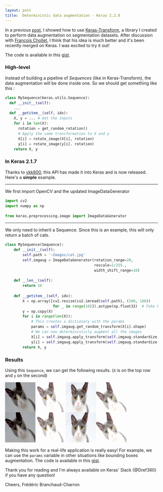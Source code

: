```yaml
---
layout: post
title:  Deterministic data augmentation - Keras 2.2.0
---
```


In a previous [post](/full-segmentation), I showed how to use [Keras-Transform](https://github.com/Dref360/keras-transform), a library I created to perform data augmentation on segmentation datasets. After discussion with [Francois Chollet](https://github.com/fchollet), I think that his idea is much better and it's been recently merged on Keras. I was excited to try it out!

The code is available in this [gist](https://gist.github.com/Dref360/d4eafccdd1c9d6e87764c43da50ffb19).

### High-level

Instead of building a pipeline of *Sequences* (like in Keras-Transform), the data augmentation will be done inside one. So we should get something like this :

```python
class MySequence(keras.utils.Sequence):
  def __init__(self):
    ...
  def __getitem__(self, idx):
    X, y = ... # Get the inputs
    for i in len(X):
      rotation = get_random_rotation()
      # Apply the same transformation to X and y
      X[i] = rotate_image(X[i], rotation)
      y[i] = rotate_image(y[i]. rotation)
    return X, y
```


### In Keras 2.1.7

Thanks to [vkk800](https://github.com/vkk800), this API has made it into Keras and is now released. Here's a **simple** example.

---
We first import OpenCV and the updated ImageDataGenerator
```python
import cv2
import numpy as np

from keras.preprocessing.image import ImageDataGenerator
```
---

We only need to inherit a Sequence. Since this is an example, this will only return a batch of cats.

```python
class MySequence(Sequence):
    def __init__(self):
        self.path = '~Images/cat.jpg'
        self.imgaug = ImageDataGenerator(rotation_range=20,
                                         rescale=1/255.,
                                         width_shift_range=10)

    def __len__(self):
        return 10

    def __getitem__(self, idx):
        X = np.array([cv2.resize(cv2.imread(self.path), (100, 100))
                      for _ in range(10)]).astype(np.float32)  # Fake batch of cats
        y = np.copy(X)
        for i in range(len(X)):
            # This creates a dictionary with the params
            params = self.imgaug.get_random_transform(X[i].shape)
            # We can now deterministicly augment all the images
            X[i] = self.imgaug.apply_transform(self.imgaug.standardize(X[i]), params)
            y[i] = self.imgaug.apply_transform(self.imgaug.standardize(y[i]), params)
        return X, y
```

### Results

Using this `Sequence`, we can get the following results. (`X` is on the top row and `y` on the second)

![](/images/cat_aug.jpg.png "Results")


Making this work for a real-life application is really easy!
For example, we can use the `params` variable in other situations like bounding boxes augmentation.
The code is available in this [gist](https://gist.github.com/Dref360/d4eafccdd1c9d6e87764c43da50ffb19).

Thank you for reading and I'm always available on Keras' Slack (@Dref360) if you have any question!

Cheers,
Frédéric Branchaud-Charron
